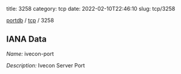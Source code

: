 title: 3258
category: tcp
date: 2022-02-10T22:46:10
slug: tcp/3258

[portdb](/) / [tcp](/category/tcp.html) / 3258


## IANA Data

_Name:_ ivecon-port

_Description:_ Ivecon Server Port

